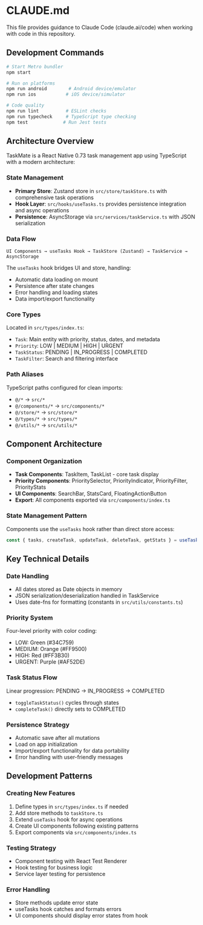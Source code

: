 # CLAUDE.md

This file provides guidance to Claude Code (claude.ai/code) when working with code in this repository.

## Development Commands

```bash
# Start Metro bundler
npm start

# Run on platforms
npm run android        # Android device/emulator
npm run ios           # iOS device/simulator

# Code quality
npm run lint          # ESLint checks
npm run typecheck     # TypeScript type checking
npm test             # Run Jest tests
```

## Architecture Overview

TaskMate is a React Native 0.73 task management app using TypeScript with a modern architecture:

### State Management
- **Primary Store**: Zustand store in `src/store/taskStore.ts` with comprehensive task operations
- **Hook Layer**: `src/hooks/useTasks.ts` provides persistence integration and async operations
- **Persistence**: AsyncStorage via `src/services/taskService.ts` with JSON serialization

### Data Flow
```
UI Components → useTasks Hook → TaskStore (Zustand) → TaskService → AsyncStorage
```

The `useTasks` hook bridges UI and store, handling:
- Automatic data loading on mount
- Persistence after state changes
- Error handling and loading states
- Data import/export functionality

### Core Types
Located in `src/types/index.ts`:
- `Task`: Main entity with priority, status, dates, and metadata
- `Priority`: LOW | MEDIUM | HIGH | URGENT
- `TaskStatus`: PENDING | IN_PROGRESS | COMPLETED
- `TaskFilter`: Search and filtering interface

### Path Aliases
TypeScript paths configured for clean imports:
- `@/*` → `src/*`
- `@/components/*` → `src/components/*`
- `@/store/*` → `src/store/*`
- `@/types/*` → `src/types/*`
- `@/utils/*` → `src/utils/*`

## Component Architecture

### Component Organization
- **Task Components**: TaskItem, TaskList - core task display
- **Priority Components**: PrioritySelector, PriorityIndicator, PriorityFilter, PriorityStats
- **UI Components**: SearchBar, StatsCard, FloatingActionButton
- **Export**: All components exported via `src/components/index.ts`

### State Management Pattern
Components use the `useTasks` hook rather than direct store access:
```typescript
const { tasks, createTask, updateTask, deleteTask, getStats } = useTasks();
```

## Key Technical Details

### Date Handling
- All dates stored as Date objects in memory
- JSON serialization/deserialization handled in TaskService
- Uses date-fns for formatting (constants in `src/utils/constants.ts`)

### Priority System
Four-level priority with color coding:
- LOW: Green (#34C759)
- MEDIUM: Orange (#FF9500)
- HIGH: Red (#FF3B30)
- URGENT: Purple (#AF52DE)

### Task Status Flow
Linear progression: PENDING → IN_PROGRESS → COMPLETED
- `toggleTaskStatus()` cycles through states
- `completeTask()` directly sets to COMPLETED

### Persistence Strategy
- Automatic save after all mutations
- Load on app initialization
- Import/export functionality for data portability
- Error handling with user-friendly messages

## Development Patterns

### Creating New Features
1. Define types in `src/types/index.ts` if needed
2. Add store methods to `taskStore.ts`
3. Extend `useTasks` hook for async operations
4. Create UI components following existing patterns
5. Export components via `src/components/index.ts`

### Testing Strategy
- Component testing with React Test Renderer
- Hook testing for business logic
- Service layer testing for persistence

### Error Handling
- Store methods update error state
- useTasks hook catches and formats errors
- UI components should display error states from hook